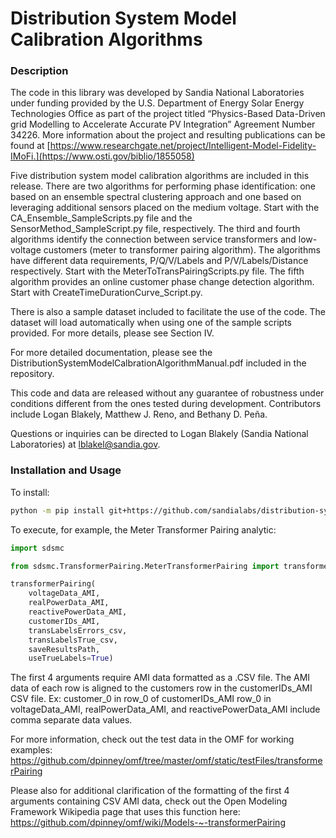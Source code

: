 # Distribution System Model Calibration Algorithms

### Description

The code in this library was developed by Sandia National Laboratories under funding provided by the U.S. Department of Energy Solar Energy Technologies Office as part of the project titled “Physics-Based Data-Driven grid Modelling to Accelerate Accurate PV Integration” Agreement Number 34226. More information about the project and resulting publications can be found at [https://www.researchgate.net/project/Intelligent-Model-Fidelity-IMoFi.](https://www.osti.gov/biblio/1855058)

Five distribution system model calibration algorithms are included in this release. There are two algorithms for performing phase identification: one based on an ensemble spectral clustering approach and one based on leveraging additional sensors placed on the medium voltage. Start with the CA_Ensemble_SampleScripts.py file and the SensorMethod_SampleScript.py file, respectively. The third and fourth algorithms identify the connection between service transformers and low-voltage customers (meter to transformer pairing algorithm).  The algorithms have different data requirements, P/Q/V/Labels and P/V/Labels/Distance respectively. Start with the MeterToTransPairingScripts.py file.  The fifth algorithm provides an online customer phase change detection algorithm.  Start with CreateTimeDurationCurve_Script.py.

There is also a sample dataset included to facilitate the use of the code. The dataset will load automatically when using one of the sample scripts provided. For more details, please see Section IV.

For more detailed documentation, please see the DistributionSystemModelCalbrationAlgorithmManual.pdf included in the repository.

This code and data are released without any guarantee of robustness under conditions different from the ones tested during development.  Contributors include Logan Blakely, Matthew J. Reno, and Bethany D. Peña.

Questions or inquiries can be directed to Logan Blakely (Sandia National Laboratories) at lblakel@sandia.gov.

### Installation and Usage

To install:

```sh
python -m pip install git+https://github.com/sandialabs/distribution-system-model-calibration
```

To execute, for example, the Meter Transformer Pairing analytic:

```python
import sdsmc

from sdsmc.TransformerPairing.MeterTransformerPairing import transformerPairing

transformerPairing(
    voltageData_AMI,
    realPowerData_AMI,
    reactivePowerData_AMI,
    customerIDs_AMI,
    transLabelsErrors_csv,
    transLabelsTrue_csv,
    saveResultsPath,
    useTrueLabels=True)
```

The first 4 arguments require AMI data formatted as a .CSV file. The AMI data of each row is aligned to the customers row in the customerIDs_AMI CSV file.
Ex: customer_0 in row_0 of customerIDs_AMI
    row_0 in voltageData_AMI, realPowerData_AMI, and reactivePowerData_AMI include comma separate data values.

For more information, check out the test data in the OMF for working examples: https://github.com/dpinney/omf/tree/master/omf/static/testFiles/transformerPairing

Please also for additional clarification of the formatting of the first 4 arguments containing CSV AMI data, check out the Open Modeling Framework Wikipedia page that uses this function here: https://github.com/dpinney/omf/wiki/Models-~-transformerPairing
